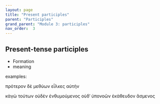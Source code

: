 ```yaml
---
layout: page
title: "Present participles"
parent: "Participles"
grand_parent: "Module 3: participles"
nav_order:  3
---
```


## Present-tense participles

- Formation
- meaning

examples:

πρότερον δὲ μεθύων εἷλκες αὐτήν

κἀγὼ τούτων οὐδὲν ἐνθυμούμενος οὐδ‘ ὑπονοῶν ἐκάθευδον ἄσμενος